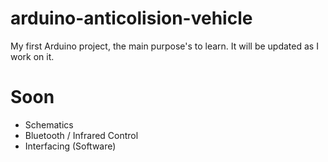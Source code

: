# arduino-anticolision-vehicle

My first Arduino project, the main purpose's to learn. It will be updated as I work on it.

# Soon

- Schematics
- Bluetooth / Infrared Control
- Interfacing (Software)
